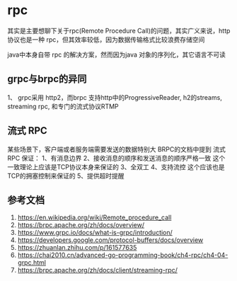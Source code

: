 # rpc
其实是主要想聊下关于rpc(Remote Procedure Call)的问题，其实广义来说，http 协议也是一种 rpc，但其效率较低，因为数据传输格式比较浪费存储空间

java中本身自带 rpc 的解决方案，然而因为java 对象的序列化，其它语言不可读

## grpc与brpc的异同
1、 grpc采用 http2，而brpc 支持http中的ProgressiveReader, h2的streams, streaming rpc, 和专门的流式协议RTMP

## 流式 RPC
某些场景下，客户端或者服务端需要发送的数据特别大
BRPC的文档中提到
流式 RPC 保证：
1、有消息边界
2、接收消息的顺序和发送消息的顺序严格一致
这个一致理论上应该是TCP协议本身来保证的
3、全双工
4、支持流控
这个应该也是TCP的拥塞控制来保证的
5、提供超时提醒


## 参考文档
1. <https://en.wikipedia.org/wiki/Remote_procedure_call>
2. <https://brpc.apache.org/zh/docs/overview/>
3. <https://www.grpc.io/docs/what-is-grpc/introduction/>
4. <https://developers.google.com/protocol-buffers/docs/overview>
5. <https://zhuanlan.zhihu.com/p/161577635>
6. <https://chai2010.cn/advanced-go-programming-book/ch4-rpc/ch4-04-grpc.html>
7. <https://brpc.apache.org/zh/docs/client/streaming-rpc/>